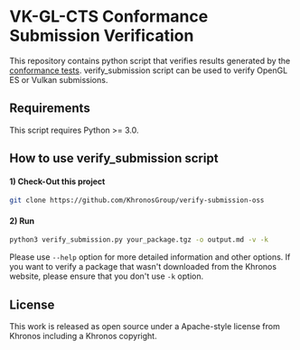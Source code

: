 VK-GL-CTS Conformance Submission Verification
=============================================

This repository contains python script that verifies results generated by the [conformance tests](https://github.com/KhronosGroup/VK-GL-CTS). verify_submission script can be used to verify OpenGL ES or Vulkan submissions.

Requirements
------------

This script requires Python >= 3.0.

How to use verify_submission script
-----------------------------------

#### 1) Check-Out this project

```bash
git clone https://github.com/KhronosGroup/verify-submission-oss
```

#### 2) Run

```bash
python3 verify_submission.py your_package.tgz -o output.md -v -k
```

Please use `--help` option for more detailed information and other options. If you want to verify a package that wasn't downloaded from the Khronos website, please ensure that you don't use `-k` option.

License
-------

This work is released as open source under a Apache-style license from Khronos including a Khronos copyright.